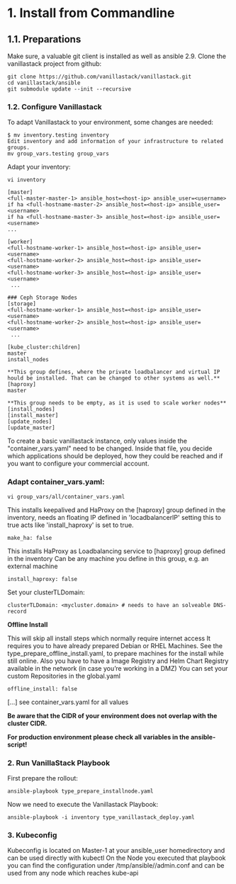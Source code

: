 # 1. Install from Commandline
## 1.1. Preparations

Make sure, a valuable git client is installed as well as ansible 2.9. Clone the vanillastack project from github:

```
git clone https://github.com/vanillastack/vanillastack.git
cd vanillastack/ansible
git submodule update --init --recursive
```

### 1.2. Configure Vanillastack

To adapt Vanillastack to your environment, some changes are needed:

```
$ mv inventory.testing inventory
Edit inventory and add information of your infrastructure to related groups.
mv group_vars.testing group_vars
```

Adapt your inventory:

```
vi inventory
```
```
[master]
<full-master-master-1> ansible_host=<host-ip> ansible_user=<username>
if ha <full-hostname-master-2> ansible_host=<host-ip> ansible_user=<username>
if ha <full-hostname-master-3> ansible_host=<host-ip> ansible_user=<username>
...

[worker]
<full-hostname-worker-1> ansible_host=<host-ip> ansible_user=<username>
<full-hostname-worker-2> ansible_host=<host-ip> ansible_user=<username>
<full-hostname-worker-3> ansible_host=<host-ip> ansible_user=<username>
 ...

### Ceph Storage Nodes
[storage]
<full-hostname-worker-1> ansible_host=<host-ip> ansible_user=<username>
<full-hostname-worker-2> ansible_host=<host-ip> ansible_user=<username>
 ...

[kube_cluster:children]
master
install_nodes

**This group defines, where the private loadbalancer and virtual IP
hould be installed. That can be changed to other systems as well.**
[haproxy]
master

**This group needs to be empty, as it is used to scale worker nodes**
[install_nodes]
[install_master]
[update_nodes]
[update_master]
```

To create a basic vanillastack instance, only values inside the "container_vars.yaml" need to be changed. Inside that file, you decide which applications should be deployed, how they could be reached and if you want to configure your commercial account.

### Adapt container_vars.yaml:

```
vi group_vars/all/container_vars.yaml
```

This installs keepalived and HaProxy on the [haproxy] group defined in the inventory, needs an floating IP defined in 'locadbalancerIP' setting this to true acts like 'install_haproxy' is set to true.

```
make_ha: false
```

This installs HaProxy as Loadbalancing service to [haproxy] group defined in the inventory Can be any machine you define in this group, e.g. an external machine

```
install_haproxy: false
```

Set your clusterTLDomain:

```
clusterTLDomain: <mycluster.domain> # needs to have an solveable DNS-record
```

**Offline Install**

This will skip all install steps which normally require internet access It requires you to have already prepared Debian or RHEL Machines. See the type_prepare_offline_install.yaml, to prepare machines for the install while still online. Also you have to have a Image Registry and Helm Chart Registry available in the network (in case you’re working in a DMZ) You can set your custom Repositories in the global.yaml

```
offline_install: false
```

[…​] see container_vars.yaml for all values

**Be aware that the CIDR of your environment does not overlap with the cluster CIDR.**

**For production environment please check all variables in the ansible-script!**

### 2. Run VanillaStack Playbook

First prepare the rollout:

```
ansible-playbook type_prepare_installnode.yaml
```
Now we need to execute the Vanillastack Playbook:
```
ansible-playbook -i inventory type_vanillastack_deploy.yaml
```
### 3. Kubeconfig

Kubeconfig is located on Master-1 at your ansible_user homedirectory and can be used directly with kubectl On the Node you executed that playbook you can find the configuration under /tmp/ansible/<cluster-uuid>/admin.conf and can be used from any node which reaches kube-api
